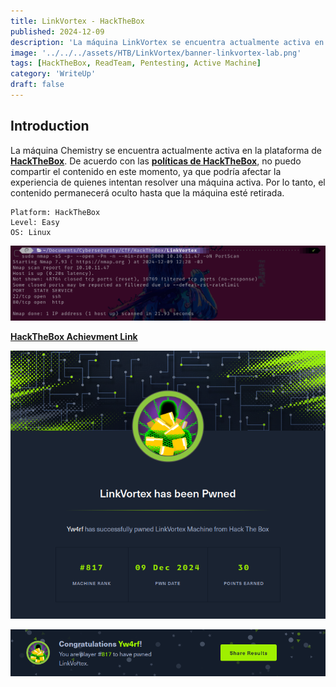 ```yaml
---
title: LinkVortex - HackTheBox
published: 2024-12-09
description: 'La máquina LinkVortex se encuentra actualmente activa en la plataforma de HackTheBox. De acuerdo con las políticas de HackTheBox, no puedo compartir el contenido en este momento, ya que podría afectar la experiencia de quienes intentan resolver una máquina activa. Por lo tanto, el contenido permanecerá oculto hasta que la máquina esté retirada.'
image: '../../../assets/HTB/LinkVortex/banner-linkvortex-lab.png'
tags: [HackTheBox, ReadTeam, Pentesting, Active Machine]
category: 'WriteUp'
draft: false 
---
```


## Introduction

La máquina Chemistry se encuentra actualmente activa en la plataforma de **[HackTheBox](https://app.hackthebox.com/)**. De acuerdo con las **[políticas de HackTheBox](https://help.hackthebox.com/en/articles/5188925-streaming-writeups-walkthrough-guidelines)**, no puedo compartir el contenido en este momento, ya que podría afectar la experiencia de quienes intentan resolver una máquina activa. Por lo tanto, el contenido permanecerá oculto hasta que la máquina esté retirada.

~~~
Platform: HackTheBox
Level: Easy
OS: Linux
~~~

![LinkVortex Yw4rf](../../../assets/HTB/LinkVortex/linkvortex-2.png)

**[HackTheBox Achievment Link](https://www.hackthebox.com/achievement/machine/2035837/638)**

![LinkVortex Yw4rf](../../../assets/HTB/LinkVortex/linkvortex-hackthebox.png)

![LinkVortex yw4rf](../../../assets/HTB/LinkVortex/linkvortex-pwnd.png)